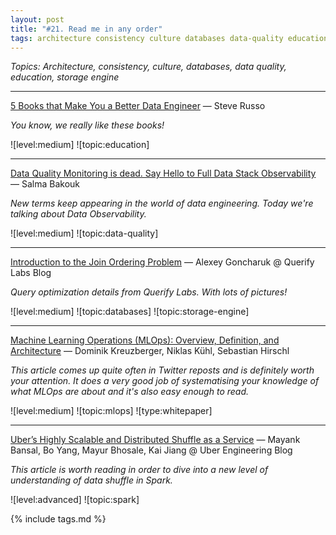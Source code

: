 ```yaml
---
layout: post
title: "#21. Read me in any order"
tags: architecture consistency culture databases data-quality education storage-engine
---
```


*Topics: Architecture, consistency, culture, databases, data quality, education, storage engine*

<!--cut-->

---

[5 Books that Make You a Better Data Engineer](https://medium.com/@sjrusso/5-books-that-make-you-a-better-data-engineer-5c8c9b24aff8) — Steve Russo

*You know, we really like these books!*

![level:medium] ![topic:education]

---

[Data Quality Monitoring is dead. Say Hello to Full Data Stack Observability](https://medium.com/@salmabakouk/data-quality-monitoring-is-dead-say-hello-to-full-data-stack-observability-f73cac27ea52) — Salma Bakouk

*New terms keep appearing in the world of data engineering. Today we're talking about Data Observability.*

![level:medium] ![topic:data-quality]

---

[Introduction to the Join Ordering Problem](https://www.querifylabs.com/blog/introduction-to-the-join-ordering-problem) — Alexey Goncharuk @ Querify Labs Blog

*Query optimization details from Querify Labs. With lots of pictures!*

![level:medium] ![topic:databases] ![topic:storage-engine]

---

[Machine Learning Operations (MLOps): Overview, Definition, and Architecture](https://arxiv.org/pdf/2205.02302.pdf) — Dominik Kreuzberger, Niklas Kühl, Sebastian Hirschl

*This article comes up quite often in Twitter reposts and is definitely worth your attention. It does a very good job of systematising your knowledge of what MLOps are about and it's also easy enough to read.*

![level:medium] ![topic:mlops] ![type:whitepaper]

---

[Uber’s Highly Scalable and Distributed Shuffle as a Service](https://eng.uber.com/ubers-highly-scalable-and-distributed-shuffle-as-a-service/) — Mayank Bansal, Bo Yang, Mayur Bhosale, Kai Jiang @ Uber Engineering Blog

*This article is worth reading in order to dive into a new level of understanding of data shuffle in Spark.*

![level:advanced] ![topic:spark]

{% include tags.md %}
